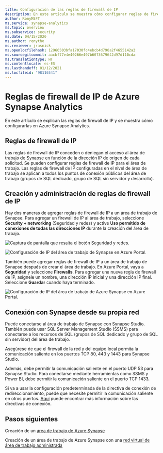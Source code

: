 ```yaml
---
title: Configuración de las reglas de firewall de IP
description: En este artículo se muestra cómo configurar reglas de firewall de IP en Azure Synapse Analytics.
author: RonyMSFT
ms.service: synapse-analytics
ms.topic: overview
ms.subservice: security
ms.date: 04/15/2020
ms.author: ronytho
ms.reviewer: jrasnick
ms.openlocfilehash: 12966503bfa17030fc4ebcb4d790a2f4655142a2
ms.sourcegitcommit: aacbf77e4e40266e497b6073679642d97d110cda
ms.translationtype: HT
ms.contentlocale: es-ES
ms.lasthandoff: 01/12/2021
ms.locfileid: "98116541"
---
```

# <a name="azure-synapse-analytics-ip-firewall-rules"></a>Reglas de firewall de IP de Azure Synapse Analytics

En este artículo se explican las reglas de firewall de IP y se muestra cómo configurarlas en Azure Synapse Analytics.

## <a name="ip-firewall-rules"></a>Reglas de firewall de IP

Las reglas de firewall de IP conceden o deniegan el acceso al área de trabajo de Synapse en función de la dirección IP de origen de cada solicitud. Se pueden configurar reglas de firewall de IP para el área de trabajo. Las reglas de firewall de IP configuradas en el nivel de área de trabajo se aplican a todos los puntos de conexión públicos del área de trabajo (grupos de SQL dedicado, grupo de SQL sin servidor y desarrollo).

## <a name="create-and-manage-ip-firewall-rules"></a>Creación y administración de reglas de firewall de IP

Hay dos maneras de agregar reglas de firewall de IP a un área de trabajo de Synapse. Para agregar un firewall de IP al área de trabajo, seleccione **Security + networking** (Seguridad y redes) y active **Uso permitido de conexiones de todas las direcciones IP** durante la creación del área de trabajo.

![Captura de pantalla que resalta el botón Seguridad y redes.](./media/synpase-workspace-ip-firewall/ip-firewall-1.png)

![Configuración de IP del área de trabajo de Synapse en Azure Portal.](./media/synpase-workspace-ip-firewall/ip-firewall-2.png)

También puede agregar reglas de firewall de IP a un área de trabajo de Synapse después de crear el área de trabajo. En Azure Portal, vaya a **Seguridad** y seleccione **Firewalls**. Para agregar una nueva regla de firewall de IP, asígnele un nombre, una dirección IP inicial y una dirección IP final. Seleccione **Guardar** cuando haya terminado.

![Configuración de IP del área de trabajo de Azure Synapse en Azure Portal.](./media/synpase-workspace-ip-firewall/ip-firewall-3.png)

## <a name="connect-to-synapse-from-your-own-network"></a>Conexión con Synapse desde su propia red

Puede conectarse al área de trabajo de Synapse con Synapse Studio. También puede usar SQL Server Management Studio (SSMS) para conectarse a los recursos de SQL (grupos de SQL dedicado y grupo de SQL sin servidor) del área de trabajo.

Asegúrese de que el firewall de la red y del equipo local permita la comunicación saliente en los puertos TCP 80, 443 y 1443 para Synapse Studio.

Además, debe permitir la comunicación saliente en el puerto UDP 53 para Synapse Studio. Para conectarse mediante herramientas como SSMS y Power BI, debe permitir la comunicación saliente en el puerto TCP 1433.

Si va a usar la configuración predeterminada de la directiva de conexión de redireccionamiento, puede que necesite permitir la comunicación saliente en otros puertos. [Aquí](../../azure-sql/database/connectivity-architecture.md#connection-policy) puede encontrar más información sobre las directivas de conexión.

## <a name="next-steps"></a>Pasos siguientes

Creación de un [área de trabajo de Azure Synapse](../quickstart-create-workspace.md)

Creación de un área de trabajo de Azure Synapse con una [red virtual de área de trabajo administrada](./synapse-workspace-managed-vnet.md)
